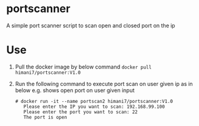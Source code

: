 # portscanner

A simple port scanner script to scan open and closed port on the ip

# Use 

1. Pull the docker image by below command
   ``` docker pull  himani7/portscanner:V1.0 ```

2. Run the following command to execute port scan on user given ip as in below e.g. shows open port on user given input

   ```
   # docker run -it --name portscan2 himani7/portscanner:V1.0
      Please enter the IP you want to scan: 192.168.99.100
      Please enter the port you want to scan: 22
      The port is open
   ```